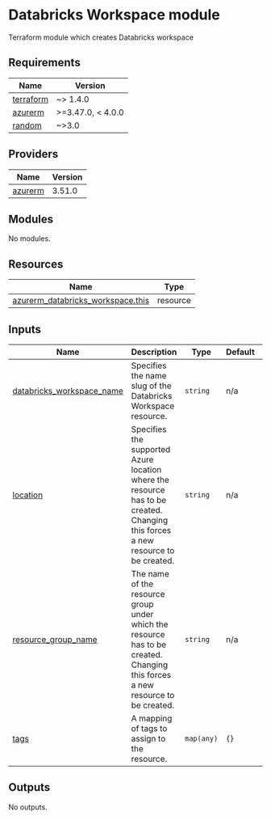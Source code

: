 <!-- BEGIN_TF_DOCS -->
# Databricks Workspace module

Terraform module which creates Databricks workspace

## Requirements

| Name | Version |
|------|---------|
| <a name="requirement_terraform"></a> [terraform](#requirement\_terraform) | ~> 1.4.0 |
| <a name="requirement_azurerm"></a> [azurerm](#requirement\_azurerm) | >=3.47.0, < 4.0.0 |
| <a name="requirement_random"></a> [random](#requirement\_random) | ~>3.0 |

## Providers

| Name | Version |
|------|---------|
| <a name="provider_azurerm"></a> [azurerm](#provider\_azurerm) | 3.51.0 |

## Modules

No modules.

## Resources

| Name | Type |
|------|------|
| [azurerm_databricks_workspace.this](https://registry.terraform.io/providers/hashicorp/azurerm/latest/docs/resources/databricks_workspace) | resource |

## Inputs

| Name | Description | Type | Default | Required |
|------|-------------|------|---------|:--------:|
| <a name="input_databricks_workspace_name"></a> [databricks\_workspace\_name](#input\_databricks\_workspace\_name) | Specifies the name slug of the Databricks Workspace resource. | `string` | n/a | yes |
| <a name="input_location"></a> [location](#input\_location) | Specifies the supported Azure location where the resource has to be created. Changing this forces a new resource to be created. | `string` | n/a | yes |
| <a name="input_resource_group_name"></a> [resource\_group\_name](#input\_resource\_group\_name) | The name of the resource group under which the resource has to be created. Changing this forces a new resource to be created. | `string` | n/a | yes |
| <a name="input_tags"></a> [tags](#input\_tags) | A mapping of tags to assign to the resource. | `map(any)` | `{}` | no |

## Outputs

No outputs.
<!-- END_TF_DOCS -->
